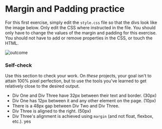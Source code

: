 # Margin and Padding practice

For this first exercise, simply edit the `style.css` file so that the divs look like the image below. Only edit the CSS where instructed in the file.  You should only have to change the values of the margin and padding for this exercise. You should not have to add or remove properties in the CSS, or touch the HTML.

![outcome](./desired-outcome.png)

### Self-check 
Use this section to check your work. On _these_ projects, your goal isn't to attain 100% pixel perfection, but to use the tools you've learned to get relatively close to the desired output.

- Div One and Div Three have 32px between their text and border. (30px)
- Div One has 12px between it and any other element on the page. (10px)
- There is a 48px gap between Div Two and Div Three.
- Div Three is aligned to the right. (50px)
- Div Three's alignment is achieved using `margin` (and not float, flexbox, etc.). yes